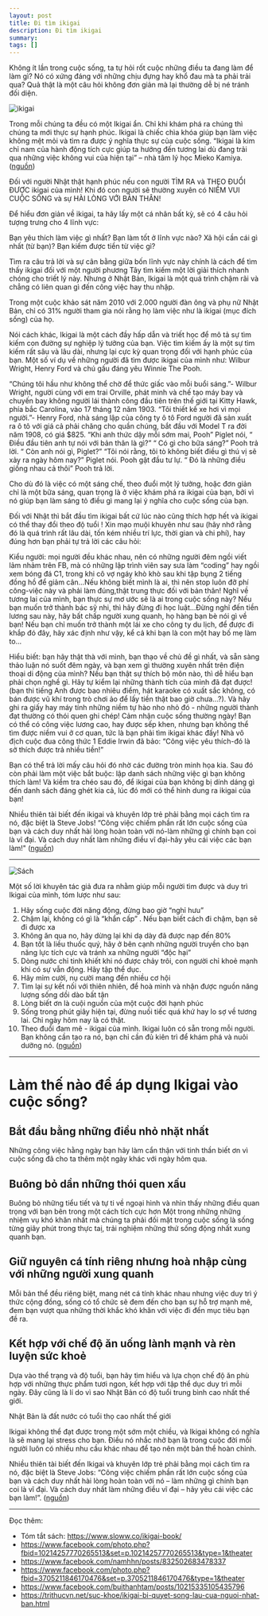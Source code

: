 ```yaml
---
layout: post
title: Đi tìm ikigai
description: Đi tìm ikigai
summary: 
tags: []
---
```



Không ít lần trong cuộc sống, ta tự hỏi rốt cuộc những điều ta đang làm để làm gì? Nó có xứng đáng với những chịu đựng hay khổ đau mà ta phải trải qua? Quả thật là một câu hỏi không đơn giản mà lại thường dễ bị né tránh đối diện. 

![ikigai](https://i.imgur.com/PCyLYiP.jpg)

Trong mỗi chúng ta đều có một Ikigai ẩn. Chỉ khi khám phá ra chúng thì chúng ta mới thực sự hạnh phúc. Ikigai là chiếc chìa khóa giúp bạn làm việc không mệt mỏi và tìm ra được ý nghĩa thực sự của cuộc sống. “Ikigai là kim chỉ nam của hành động tích cực giúp ta hướng đến tương lai dù đang trải qua những việc không vui của hiện tại” – nhà tâm lý học Mieko Kamiya. ([nguồn](https://jobsgo.vn/blog/triet-ly-ikigai-cua-nguoi-nhat-di-tim-ly-do-thuc-day-moi-sang/))

Đối với người Nhật thật hạnh phúc nếu con người TÌM RA và THEO ĐUỔI ĐƯỢC ikigai của mình! Khi đó con người sẽ thường xuyên có NIỀM VUI CUỘC SỐNG và sự HÀI LÒNG VỚI BẢN THÂN! 

Để hiểu đơn giản về ikigai, ta hãy lấy một cá nhân bất kỳ, sẽ có 4 câu hỏi tượng trưng cho 4 lĩnh vực: 

 Bạn yêu thích làm việc gì nhất? 
 Bạn làm tốt ở lĩnh vực nào? 
 Xã hội cần cái gì nhất (từ bạn)? 
 Bạn kiếm được tiền từ việc gì?
 
Tìm ra câu trả lời và sự cân bằng giữa bốn lĩnh vực này chính là cách để tìm thấy ikigai đối với một người phương Tây tìm kiếm một lời giải thích nhanh chóng cho triết lý này. Nhưng ở Nhật Bản, Ikigai là một quá trình chậm rãi và chẳng có liên quan gì đến công việc hay thu nhập.  


Trong một cuộc khảo sát năm 2010 với 2.000 người đàn ông và phụ nữ Nhật Bản, chỉ có 31% người tham gia nói rằng họ làm việc như là ikigai (mục đích sống) của họ. 

Nói cách khác, Ikigai là một cách đầy hấp dẫn và triết học để mô tả sự tìm kiếm con đường sự nghiệp lý tưởng của bạn. Việc tìm kiếm ấy là một sự tìm kiếm rất sâu và lâu dài, nhưng lại cực kỳ quan trọng đối với hạnh phúc của bạn. Một số ví dụ về những người đã tìm được ikigai của mình như: Wilbur Wright, Henry Ford và chú gấu đáng yêu Winnie The Pooh.

“Chúng tôi hầu như không thể chờ để thức giấc vào mỗi buổi sáng.”- Wilbur Wright, người cùng với em trai Orville, phát minh và chế tạo máy bay và chuyến bay không người lái thành công đầu tiên trên thế giới tại Kitty Hawk, phía bắc  Carolina, vào 17 tháng 12 năm 1903. 
“Tôi thiết kế xe hơi vì mọi người.”- Henry Ford, nhà sáng lập của công ty ô tô Ford người đã sản xuất ra ô tô với giá cả phải chăng cho quần chúng, bắt đầu với Model T ra đời năm 1908, có giá $825. 
“Khi anh thức dậy mỗi sớm mai, Pooh” Piglet nói, “ Điều đầu tiên anh tự nói với bản thân là gì?” “ Có gì cho bữa sáng?” Pooh trả lời. “ Còn anh nói gì, Piglet?” “Tôi nói rằng, tôi tò không biết điều gì thú vị sẽ xảy ra ngày hôm nay?” Piglet nói. Pooh gật đầu tư lự. “ Đó là những điều giống nhau cả thôi” Pooh trả lời.

Cho dù đó là việc có một sáng chế, theo đuổi một lý tưởng, hoặc đơn giản chỉ là một bữa sáng, quan trọng là ở việc khám phá ra ikigai của bạn, bởi vì nó giúp bạn làm sáng tỏ điều gì mang lại ý nghĩa cho cuộc sống của bạn.

Đối với Nhật thì bắt đầu tìm ikigai bất cứ lúc nào cũng thích hợp hết và ikigai có thể thay đổi theo độ tuổi ! Xin mạo muội khuyên như sau (hãy nhớ rằng đó là quá trình rất lâu dài, tốn kém nhiều trí lực, thời gian và chi phí), hay đúng hơn bạn phải tự trả lời các câu hỏi:

Kiểu người: mọi người đều khác nhau, nên có những người đêm ngồi viết lảm nhảm trên FB, mà có những lập trình viên say sưa làm “coding” hay ngồi xem bóng đá C1, trong khi cô vợ ngáy khò khò sau khi tập bụng 2 tiếng đồng hồ để giảm cân…Nếu không biết mình là ai, thì nên stop luôn đỡ phí công-việc này và phải làm đúng,thật trung thực đối với bản thân! 
Nghĩ về tương lai của mình, bạn thực sự mơ ước sẽ là ai trong cuộc sống này? Nếu bạn muốn trở thành bác sỹ nhi, thì hãy đừng đi học luật…Đừng nghĩ đến tiền lương sau này, hãy bất chấp người xung quanh, họ hàng bạn bè nói gì về bạn! Nếu bạn chỉ muốn trở thành một lái xe cho công ty du lịch, để được đi khắp đó đây, hãy xác định như vậy, kể cả khi bạn là con một hay bố mẹ làm to…

Hiểu biết: bạn hãy thật thà với mình, bạn thạo về chủ đề gì nhất, và sẵn sàng thảo luận nó suốt đêm ngày, và bạn xem gì thường xuyên nhất trên điện thoại di động của mình? Nếu bạn thật sự thích bộ môn nào, thì dễ hiểu bạn phải chọn nghề gì. 
Hãy tự kiểm lại những thành tích của mình đã đạt được! (bạn thi tiếng Anh được bao nhiêu điểm, hát karaoke có xuất sắc không, có bán được vũ khí trong trò chơi ảo để lấy tiền thật bao giờ chưa…?). Và hãy ghi ra giấy hay máy tính những niềm tự hào nho nhỏ đó - những người thành đạt thường có thói quen ghi chép! 
Cảm nhận cuộc sống thường ngày! Bạn có thể có công việc lương cao, hay được sếp khen, nhưng bạn không thể tìm được niềm vui ở cơ quan, tức là bạn phải tìm ikigai khác đấy! Nhà vô địch cuộc đua công thức 1 Eddie Irwin đã bảo: “Công việc yêu thích-đó là sở thích được trả nhiều tiền!”

Bạn có thể trả lời mấy câu hỏi đó nhờ các đường tròn minh họa kia. Sau đó còn phải làm một việc bắt buộc: lập danh sách những việc gì bạn không thích làm! Và kiểm tra chéo sau đó, để ikigai của bạn không bị dính dáng gì đến danh sách đáng ghét kia cả, lúc đó mới có thể hình dung ra ikigai của bạn! 

Nhiều thiên tài biết đến ikigai và khuyên lớp trẻ phải bằng mọi cách tìm ra nó, đặc biệt là Steve Jobs! “Công việc chiếm phần rất lớn cuộc sống của bạn và cách duy nhất hài lòng hoàn toàn với nó-làm những gì chính bạn coi là vĩ đại. Và cách duy nhất làm những điều vĩ đại-hãy yêu cái việc các bạn làm!" ([nguồn](https://www.ohay.tv/view/hot-trend-ikigai-la-gi-tai-sao-nguoi-nhat-dung-ikigai-de-hanh-phuc-va-truong-tho-hon/59ba23086d))

---

![Sách](https://i.imgur.com/xrJn84s.jpg)

Một số lời khuyên tác giả  đưa ra nhằm giúp mỗi người tìm được và duy trì Ikigai của mình, tóm lược như sau:
1. Hãy sống cuộc đời năng động, đừng bao giờ “nghỉ hưu”
2. Chậm lại, không có gì là “khẩn cấp” . Nếu bạn biết cách đi chậm, bạn sẽ đi được xa
3. Không ăn qua no, hãy dừng lại khi dạ dày đã được nạp đến 80%
4. Bạn tốt là liều thuốc quý, hãy ở bên cạnh những người truyền cho bạn năng lực tích cực và tránh xa những người “độc hại”
5. Dòng nước chỉ tinh khiết khi nó được chảy trôi, con người chỉ khoẻ mạnh khi có sự vẫn động. Hãy tập thể dục.
6. Hãy mỉm cười, nụ cười mang đến nhiều cơ hội
7. Tìm lại sự kết nối với thiên nhiên, để hoà mình và nhận được nguồn năng lượng sống dồi dào bất tận
8. Lòng biết ơn là cuội nguồn của một cuộc đời hạnh phúc
9. Sống trong phút giây hiện tại, đừng nuối tiếc quá khứ hay lo sợ về tương lai. Chỉ ngày hôm nay là có thật.
10. Theo đuổi đam mê - ikigai của mình. Ikigai luôn có sẵn trong mỗi người. Bạn không cần tạo ra nó, bạn chỉ cần đủ kiên trì để khám phá và nuôi dưỡng nó. ([nguồn](https://www.facebook.com/photo.php?fbid=2532918043693719&set=p.2532918043693719&type=1&theater))

---
# Làm thế nào để áp dụng Ikigai vào cuộc sống?
## Bắt đầu bằng những điều nhỏ nhặt nhất
Những công việc hằng ngày bạn hãy làm cẩn thận với tinh thần biết ơn vì cuộc sống đã cho ta thêm một ngày khác với ngày hôm qua.

## Buông bỏ dần những thói quen xấu
Buông bỏ những tiểu tiết và tự ti về ngoại hình và nhìn thấy những điều quan trọng với bạn bên trong một cách tích cực hơn Một trong những những nhiệm vụ khó khăn nhất mà chúng ta phải đối mặt trong cuộc sống là sống từng giây phút trong thực taị, trải nghiệm những thứ sống động nhất xung quanh bạn.

## Giữ nguyên cá tính riêng nhưng hoà nhập cùng với những người xung quanh
Mỗi bản thể đều riêng biệt, mang nét cá tính khác nhau nhưng việc duy trì ý thức cộng đồng, sống có tổ chức sẽ đem đến cho bạn sự hỗ trợ mạnh mẽ, đem bạn vượt qua những thời khắc khó khăn với việc đi đến mục tiêu bạn đề ra.

## Kết hợp với chế độ ăn uống lành mạnh và rèn luyện sức khoẻ
Dựa vào thể trạng và độ tuổi, bạn hãy tìm hiểu và lựa chọn chế độ ăn phù hợp với những thực phẩm tươi ngon, kết hợp với tập thể dục duy trì mỗi ngày. Đây cũng là lí do vì sao Nhật Bản có độ tuổi trung bình cao nhất thế giới.


Nhật Bản là đất nước có tuổi thọ cao nhất thế giới

Ikigai không thể đạt được trong một sớm một chiều, và Ikigai không có nghĩa là sẽ mang lại stress cho bạn. Điều nó nhắc nhở bạn là trong cuộc đời mỗi người luôn có nhiều nhu cầu khác nhau để tạo nên một bản thể hoàn chỉnh.

Nhiều thiên tài biết đến Ikigai và khuyên lớp trẻ phải bằng mọi cách tìm ra nó, đặc biệt là Steve Jobs: “Công việc chiếm phần rất lớn cuộc sống của bạn và cách duy nhất hài lòng hoàn toàn với nó – làm những gì chính bạn coi là vĩ đại. Và cách duy nhất làm những điều vĩ đại – hãy yêu cái việc các bạn làm!”.  ([nguồn](https://www.brandsvietnam.com/congdong/topic/22840-Ikigai-Bi-quyet-de-co-cuoc-song-hanh-phuc))


---
Đọc thêm: 
- Tóm tắt sách: https://www.sloww.co/ikigai-book/ 
- https://www.facebook.com/photo.php?fbid=10214257770265513&set=p.10214257770265513&type=1&theater
- https://www.facebook.com/namhhn/posts/832502683478337 
- https://www.facebook.com/photo.php?fbid=3705211846170476&set=p.3705211846170476&type=1&theater
- https://www.facebook.com/buithanhtam/posts/10215335105435796 
- https://trithucvn.net/suc-khoe/ikigai-bi-quyet-song-lau-cua-nguoi-nhat-ban.html 
